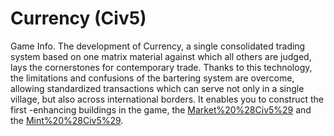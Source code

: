 # Currency (Civ5)

Game Info.
The development of Currency, a single consolidated trading system based on one matrix material against which all others are judged, lays the cornerstones for contemporary trade. Thanks to this technology, the limitations and confusions of the bartering system are overcome, allowing standardized transactions which can serve not only in a single village, but also across international borders. It enables you to construct the first -enhancing buildings in the game, the [Market%20%28Civ5%29](Market) and the [Mint%20%28Civ5%29](Mint).